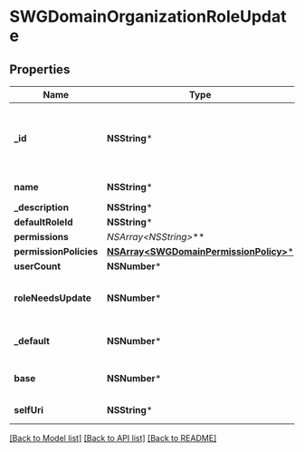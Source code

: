 # SWGDomainOrganizationRoleUpdate

## Properties
Name | Type | Description | Notes
------------ | ------------- | ------------- | -------------
**_id** | **NSString*** | The globally unique identifier for the object. | [optional] 
**name** | **NSString*** | The name of the role | 
**_description** | **NSString*** |  | [optional] 
**defaultRoleId** | **NSString*** |  | [optional] 
**permissions** | **NSArray&lt;NSString*&gt;*** |  | [optional] 
**permissionPolicies** | [**NSArray&lt;SWGDomainPermissionPolicy&gt;***](SWGDomainPermissionPolicy.md) |  | [optional] 
**userCount** | **NSNumber*** |  | [optional] 
**roleNeedsUpdate** | **NSNumber*** | Optional unless patch operation. | [optional] [default to @0]
**_default** | **NSNumber*** |  | [optional] [default to @0]
**base** | **NSNumber*** |  | [optional] [default to @0]
**selfUri** | **NSString*** | The URI for this object | [optional] 

[[Back to Model list]](../README.md#documentation-for-models) [[Back to API list]](../README.md#documentation-for-api-endpoints) [[Back to README]](../README.md)


